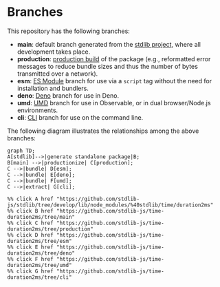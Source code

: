 <!--

@license Apache-2.0

Copyright (c) 2023 The Stdlib Authors.

Licensed under the Apache License, Version 2.0 (the "License");
you may not use this file except in compliance with the License.
You may obtain a copy of the License at

    http://www.apache.org/licenses/LICENSE-2.0

Unless required by applicable law or agreed to in writing, software
distributed under the License is distributed on an "AS IS" BASIS,
WITHOUT WARRANTIES OR CONDITIONS OF ANY KIND, either express or implied.
See the License for the specific language governing permissions and
limitations under the License.

-->

# Branches

This repository has the following branches:

-   **main**: default branch generated from the [stdlib project][stdlib-url], where all development takes place.
-   **production**: [production build][production-url] of the package (e.g., reformatted error messages to reduce bundle sizes and thus the number of bytes transmitted over a network).
-   **esm**: [ES Module][esm-url] branch for use via a `script` tag without the need for installation and bundlers.
-   **deno**: [Deno][deno-url] branch for use in Deno.
-   **umd**: [UMD][umd-url] branch for use in Observable, or in dual browser/Node.js environments.
-   **cli**: [CLI][cli-url] branch for use on the command line.

The following diagram illustrates the relationships among the above branches:

```mermaid
graph TD;
A[stdlib]-->|generate standalone package|B;
B[main] -->|productionize| C[production];
C -->|bundle| D[esm];
C -->|bundle| E[deno];
C -->|bundle| F[umd];
C -->|extract| G[cli];

%% click A href "https://github.com/stdlib-js/stdlib/tree/develop/lib/node_modules/%40stdlib/time/duration2ms"
%% click B href "https://github.com/stdlib-js/time-duration2ms/tree/main"
%% click C href "https://github.com/stdlib-js/time-duration2ms/tree/production"
%% click D href "https://github.com/stdlib-js/time-duration2ms/tree/esm"
%% click E href "https://github.com/stdlib-js/time-duration2ms/tree/deno"
%% click F href "https://github.com/stdlib-js/time-duration2ms/tree/umd"
%% click G href "https://github.com/stdlib-js/time-duration2ms/tree/cli"
```

[stdlib-url]: https://github.com/stdlib-js/stdlib/tree/develop/lib/node_modules/%40stdlib/time/duration2ms
[production-url]: https://github.com/stdlib-js/time-duration2ms/tree/production
[deno-url]: https://github.com/stdlib-js/time-duration2ms/tree/deno
[umd-url]: https://github.com/stdlib-js/time-duration2ms/tree/umd
[esm-url]: https://github.com/stdlib-js/time-duration2ms/tree/esm
[cli-url]: https://github.com/stdlib-js/time-duration2ms/tree/cli